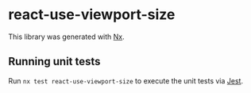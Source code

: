 # react-use-viewport-size

This library was generated with [Nx](https://nx.dev).

## Running unit tests

Run `nx test react-use-viewport-size` to execute the unit tests via [Jest](https://jestjs.io).
